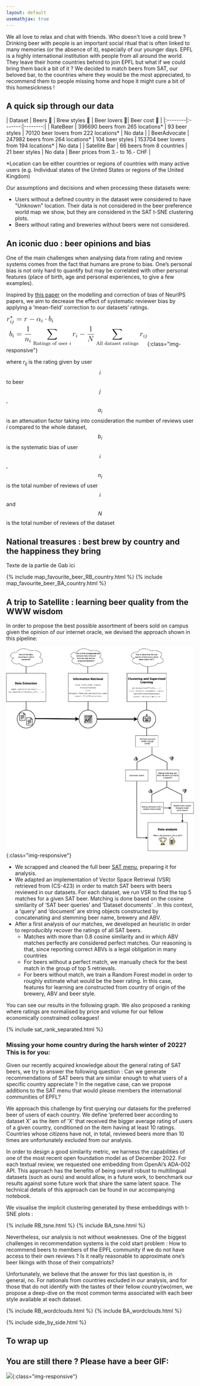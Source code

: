 ```yaml
---
layout: default
usemathjax: true
---
```


We all love to relax and chat with friends. Who doesn't love a cold brew ? Drinking beer with people is an important social ritual that is often linked to many memories (or the absence of it), especially of our younger days. EPFL is a highly international institution with people from all around the world. They leave their home countries behind to join EPFL but what if we could bring them back a bit of it ? We decided to match beers from SAT, our beloved bar, to the countries where they would be the most appreciated, to recommend them to people missing home and hope it might cure a bit of this homesickness !

## A quick sip through our data



| Dataset  | Beers 🍺   | Brew styles 🍶  | Beer lovers 👥| Beer cost 💸  |
|:--------|:-------:|--------:|
| RateBeer  | 396690 beers from 265 locations*  |  93 beer styles  | 70120 beer lovers from 222 locations* | No data  |
| BeerAdvocate  | 247982 beers from 264 locations*  | 104 beer styles  | 153704 beer lovers from 194 locations*  | No data   |
| Satellite Bar   | 66 beers from 8 countries  | 21 beer styles  | No data  | Beer prices from 3.- to 16.- CHF  |

*Location can be either countries or regions of countries with many active users (e.g. Individual states of the United States or regions of the United Kingdom)

Our assumptions and decisions and when processing these datasets were:

* Users without a defined country in the dataset were considered to have "Unknown" location. Their data is not considered in the beer preference world map we show, but they are considered in the SAT t-SNE clustering plots.
* Beers without rating and breweries without beers were not considered.


## An iconic duo : beer opinions and bias



One of the main challenges when analysing data from rating and review systems comes from the fact that humans are prone to bias. One’s personal bias is not only hard to quantify but may be correlated with other personal features (place of birth, age and personal experiences, to give a few examples).

Inspired by [this paper](/https://krisjensen.github.io/files/bias_blog.pdf/) on the modelling and correction of bias of NeurIPS papers, we aim to decrease the effect of systematic reviewer bias by applying a ‘mean-field’ correction to our datasets’ ratings. 


![](/images/equation.png){:class="img-responsive"}

where $r_{ij}$ is the rating given by user $$i$$ to beer $$j$$, $$\alpha_i$$ is an attenuation factor taking into consideration the number of reviews user $i$ compared to the whole dataset, $$b_i$$ is the systematic bias of user $$i$$, $$n_i$$ is the total number of reviews of user $$i$$ and $$N$$ is the total number of reviews of the dataset

## National treasures : best brew by country and the happiness they bring

Texte de la partie de Gab ici


{% include map_favourite_beer_RB_country.html %}
{% include map_favourite_beer_BA_country.html %}

## A trip to Satellite : learning beer quality from the WWW wisdom


In order to propose the best possible assortment of beers sold on campus given the opinion of our internet oracle, we devised the approach shown in this pipeline:

![](/images/SATpipelineV1.png){:class="img-responsive"}


- We scrapped and cleaned the full beer [SAT menu](/https://satellite.bar/bar/), preparing it for analysis.
- We adapted an implementation of Vector Space Retrieval (VSR) retrieved from (CS-423) in order to match SAT beers with beers reviewed in our datasets. For each dataset, we run VSR to find the top 5 matches for a given SAT beer. Matching is done based on the cosine similarity of ‘SAT beer queries’ and ‘Dataset documents’ . In this context, a ‘query’ and ‘document’ are string objects constructed by concatenating and stemming beer name, brewery and ABV.
- After a first analysis of our matches, we developed an heuristic in order to reproducibly recover the ratings of all SAT beers.
    - Matches with more than 0.8 cosine similarity and in which ABV matches perfectly are considered perfect matches. Our reasoning is that, since reporting correct ABVs is a legal obligation in many countries
    - For beers without a perfect match, we manually check for the best match in the group of top 5 retrievals. 
    - For beers without match, we train a Random Forest model in order to roughly estimate what would be the beer rating. In this case, features for learning are constructed from country of origin of the brewery, ABV and beer style.

You can see our results in the following graph. We also proposed a ranking where ratings are normalised by price and volume for our fellow economically constrained colleagues!


{% include sat_rank_separated.html %}

### Missing your home country during the harsh winter of 2022? This is for you:

Given our recently acquired knowledge about the general rating of SAT beers, we try to answer the following question : 
Can we generate recommendations of SAT beers that are similar enough to what users of a specific country appreciate ? In the negative case, can we propose additions to the SAT menu that would please members the international communities of EPFL?

We approach this challenge by first querying our datasets for the preferred beer of users of each country. We define ‘preferred beer according to dataset X’ as the item of 'X' that received the bigger average rating of users of a given country, conditioned on the item having at least 10 ratings. Countries whose citizens have not, in total, reviewed beers more than 10 times are unfortunately excluded from our analysis. 

In order to design a good similarity metric, we harness the capabilities of one of the most recent open foundation model as of December 2022. For each textual review, we requested one embedding from OpenAi’s ADA-002 API. This approach has the benefits of being overall robust to multilingual datasets (such as ours) and  would allow, in a future work, to benchmark our results against some future work that share the same latent space. The technical details of this approach can be found in our accompanying notebook.

We visualise the implicit clustering generated by these embeddings with t-SNE plots : 

{% include RB_tsne.html %}
{% include BA_tsne.html %}


Nevertheless, our analysis is not without weaknesses. One of the biggest challenges in recommendation systems is  the cold start problem : How to recommend beers to members of the EPFL community if we do not have access to their own reviews ? Is it really reasonable to approximate one’s beer likings with those of their compatriots?

Unfortunately, we believe that the answer for this last question is, in general, no. For nationals from countries excluded in our analysis, and for those that do not identify with the tastes of their fellow country(wo)men, we propose a deep-dive on the most common terms associated with each beer style available at each dataset. 

{% include RB_wordclouds.html %}
{% include BA_wordclouds.html %}

{% include side_by_side.html %}


## To wrap up



## You are still there ? Please have a beer GIF:

![](/images/test_gif_beer.gif){:class="img-responsive"}
